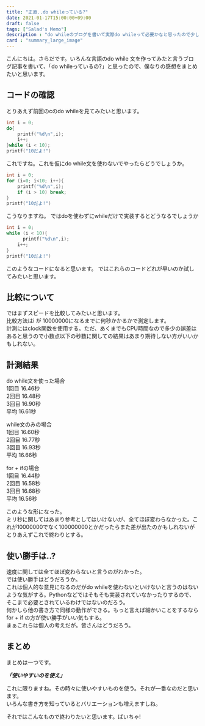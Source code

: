 ```yaml
---
title: "正直..do whileっている?"
date: 2021-01-17T15:00:00+09:00
draft: false
tags: ["Salad's Memo"]
description : "do whileのブログを書いて実際do whileって必要かなと思ったので少し僕なりの意見を書いてみました"
card : "summary_large_image"
---
```

こんにちは。さらだです。いろんな言語のdo while 文を作ってみたと言うブログ記事を書いて、「do whileっているの?」と思ったので、僕なりの感想をまとめたいと思います。

## コードの確認

とりあえず前回のcのdo whileを見てみたいと思います。
```c
int i = 0;
do{
	printf("%d\n",i);
	i++;
}while (i < 10);
printf("10だよ!")
```

これですね。これを仮にdo while文を使わないでやったらどうでしょうか。

```c
int i = 0;
for (i=0; i<10; i++){
	printf("%d\n",i);
	if (i > 10) break;
}
printf("10だよ!")
```

こうなりますね。
ではdoを使わずにwhileだけで実装するとどうなるでしょうか

```c
int i = 0;
while (i < 10){
      printf("%d\n",i);
	i++;
}
printf("10だよ!")
```

このようなコードになると思います。
ではこれらのコードどれが早いのか試してみたいと思います。

## 比較について
ではまずスピードを比較してみたいと思います。  
比較方法はi が 10000000になるまでに何秒かかるかで測定します。  
計測にはclock関数を使用する。ただ、あくまでもCPU時間なので多少の誤差はあると思うので小数点以下の秒数に関しての結果はあまり期待しない方がいいかもしれない。  

## 計測結果
do while文を使った場合  
1回目 	16.46秒  
2回目 	16.48秒  
3回目 	16.90秒  
平均	16.61秒  

while文のみの場合  
1回目	16.60秒  
2回目	16.77秒  
3回目	16.93秒  
平均	16.66秒  

for + ifの場合  
1回目	16.44秒  
2回目	16.58秒  
3回目	16.68秒  
平均	16.56秒  

このような形になった。  
ミリ秒に関してはあまり参考としてはいけないが、全てほぼ変わらなかった。これが10000000でなく100000000とかだったらまた差が出たのかもしれないがとりあえずこれで終わりとする。

## 使い勝手は..?
速度に関しては全てほぼ変わらないと言うのがわかった。  
では使い勝手はどうだろうか。  
これは個人的な意見になるのだがdo whileを使わないといけないと言うのはないような気がする。Pythonなどではそもそも実装されていなかったりするので、そこまで必要とされているわけではないのだろう。  
何かしら他の書き方で同様の動作ができる。もっと言えば細かいことをするならfor + if の方が使い勝手がいい気もする。  
まぁこれらは個人の考えだが。皆さんはどうだろう。

## まとめ
まとめは一つです。

***「使いやすいのを使え」***

これに限りますね。その時々に使いやすいものを使う。それが一番なのだと思います。  
いろんな書き方を知っているとバリエーションも増えますしね。

それではこんなもので終わりたいと思います。ばいちゃ!
